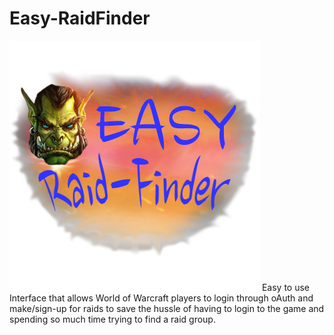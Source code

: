 # Easy-RaidFinder

![Alt text](public/images/easyLogo.png?raw=true "Easy Raid-Finder Logo")
Easy to use Interface that allows World of Warcraft players to login through oAuth
and make/sign-up for raids to save the hussle of having to login to the game and
spending so much time trying to find a raid group.
